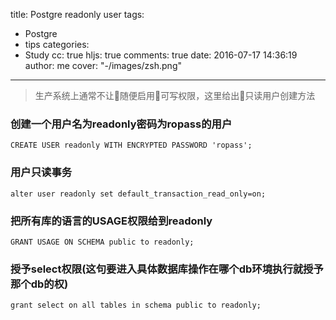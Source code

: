 title: Postgre readonly user
tags:
  - Postgre
  - tips
categories:
  - Study
cc: true
hljs: true
comments: true
date: 2016-07-17 14:36:19
author: me
cover: "-/images/zsh.png"
---
>生产系统上通常不让随便启用可写权限，这里给出只读用户创建方法


### 创建一个用户名为readonly密码为ropass的用户
```
CREATE USER readonly WITH ENCRYPTED PASSWORD 'ropass';
```
### 用户只读事务
```
alter user readonly set default_transaction_read_only=on;
```
### 把所有库的语言的USAGE权限给到readonly
```
GRANT USAGE ON SCHEMA public to readonly;
```
### 授予select权限(这句要进入具体数据库操作在哪个db环境执行就授予那个db的权)
```
grant select on all tables in schema public to readonly;
```
